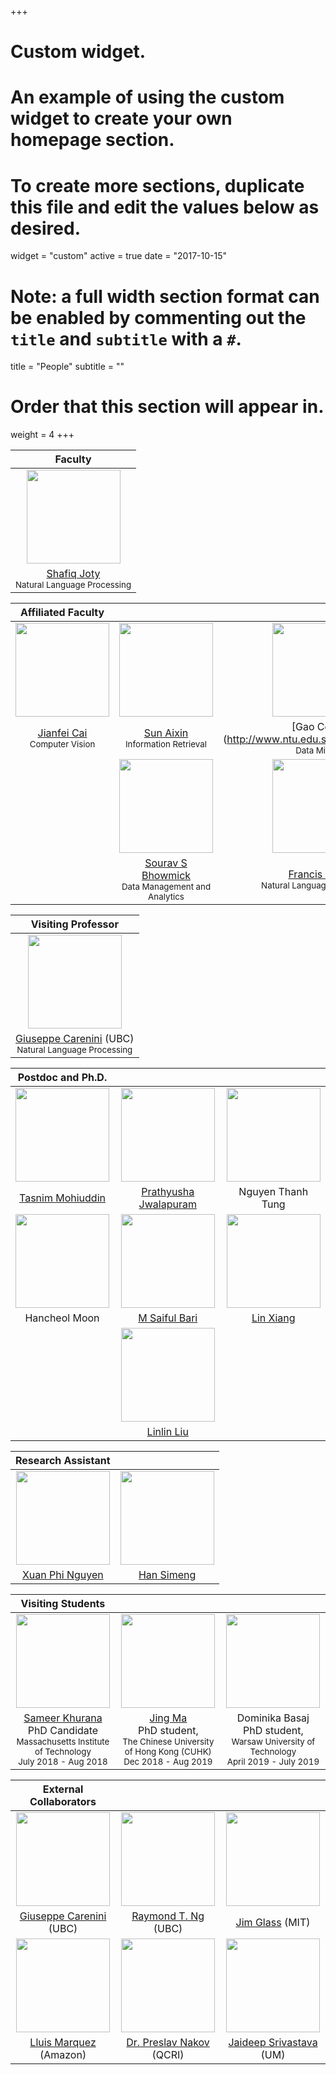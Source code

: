 +++
# Custom widget.
# An example of using the custom widget to create your own homepage section.
# To create more sections, duplicate this file and edit the values below as desired.
widget = "custom"
active = true
date = "2017-10-15"
# Note: a full width section format can be enabled by commenting out the `title` and `subtitle` with a `#`.
title = "People"
subtitle = ""

# Order that this section will appear in.
weight = 4
+++




| Faculty |
|:---: |
| <img class="img-circle" style="width: 150px;" src="./person/Joty.jpg"> |
| [Shafiq Joty](https://raihanjoty.github.io/)<br><small>Natural Language Processing</small>|

| Affiliated Faculty | | | |
|:---: | :---: | :---: | :---: |
| <img class="img-circle" style="width: 150px;" src="./person/cai_.jpeg"> | <img class="img-circle" style="width: 150px;" src="./person/Aixin_.jpg"> | <img class="img-circle" style="width: 150px;" src="./person/gao_.jpg"> | <img class="img-circle" style="width: 150px;" src="./person/andre.jpg">|
| [Jianfei Cai](http://www.ntu.edu.sg/home/asjfcai/)<br> <small>Computer Vision</small> | [Sun Aixin](https://www.ntu.edu.sg/home/axsun/)<br> <small>Information Retrieval</small>| [Gao Cong] (http://www.ntu.edu.sg/home/gaocong/)<br> <small>Data Mining</small>| [Andrea Nanetti] (http://andreananetti.com) <br> <small>Digital Humanities</small>|
| | <img class="img-circle" style="width: 150px;" src="./person/sourav.jpeg"> | <img class="img-circle" style="width: 150px;" src="./person/bond.jpg"> | |
| | [Sourav S Bhowmick](http://www.ntu.edu.sg/home/assourav/)<br> <small>Data Management and Analytics</small> | [Francis Bond](http://www.ntu.edu.sg/home/fcbond/)<br> <small>Natural Language Processing</small>| |

| Visiting Professor |
| :---: |
|<img class="img-circle" style="width: 150px;" src="./person/carenini.jpg">|
| [Giuseppe Carenini](http://www.cs.ubc.ca/~carenini/) (UBC) <br><small>Natural Language Processing</small>| 


|Postdoc and Ph.D. | | |
|:---: | :---: | :---: |
| <img class="img-circle" style="width: 150px;" src="./person/tasnim.jpg"> | <img class="img-circle" style="width: 150px;" src="./person/prathyusha.jpg"> | <img class="img-circle" style="width: 150px;" src="./person/thomas.jpg"> |
| [Tasnim Mohiuddin](https://taasnim.github.io/) | [Prathyusha Jwalapuram](https://pjwalapuram.in) | Nguyen Thanh Tung |
|<img class="img-circle" style="width: 150px;" src="./person/han.jpg"> | <img class="img-circle" style="width: 150px;" src="./person/saiful.jpg"> | <img class="img-circle" style="width: 150px;" src="./person/LinXiang.jpg"> |
| Hancheol Moon | [M Saiful Bari](https://sbmaruf.github.io) | [Lin Xiang](https://sites.google.com/view/linxiang/home) |
| |<img class="img-circle" style="width: 150px;" src="./person/linlin.png"> | |
| | [Linlin Liu](https://sg.linkedin.com/in/linlin-liu-26392846) | |

|Research Assistant | |
|:---: | :---: |
| <img class="img-circle" style="width: 150px;" src="./person/phi.jpg"> |<img class="img-circle" style="width: 150px;" src="./person/simeng.jpg"> |
| [Xuan Phi Nguyen](https://www.linkedin.com/in/xuanphinguyen/) | [Han Simeng](https://www.linkedin.com/in/simeng-han-746135159/) |

|Visiting Students| | |
|:---:| :---: | :---: |
|<img class="img-circle" style="width: 150px;" src="./person/sameer.jpeg">| <img class="img-circle" style="width: 150px;" src="./person/majing.jpg">| <img class="img-circle" style="width: 150px;" src="./person/dominica.jpg">|
|[Sameer Khurana](http://people.csail.mit.edu/sameerk/) <br> PhD Candidate <br> <small>Massachusetts Institute of Technology <br> July 2018 - Aug 2018</small> | [Jing Ma](https://sites.google.com/site/cuhkjma/) <br> PhD student, <br> <small> The Chinese University of Hong Kong (CUHK) <br>Dec 2018 - Aug 2019 </small>| Dominika Basaj <br> PhD student, <br> <small> Warsaw University of Technology <br>April 2019 - July 2019 </small>|

|External Collaborators | | |
|:---: |:---: |:---: |
| <img class="img-circle" style="width: 150px;" src="./person/carenini.jpg"> | <img class="img-circle" style="width: 150px;" src="./person/Raymond_Ng.JPG"> | <img class="img-circle" style="width: 150px;" src="./person/glass.jpg"> |
|[Giuseppe Carenini](http://www.cs.ubc.ca/~carenini/) (UBC) <br>|[Raymond T. Ng](https://www.cs.ubc.ca/~rng/) (UBC)|[Jim Glass](https://www.csail.mit.edu/person/jim-glass) (MIT)|
| <img class="img-circle" style="width: 150px;" src="./person/marquez.jpeg"> | <img class="img-circle" style="width: 150px;" src="./person/preslav.jpg"> | <img class="img-circle" style="width: 150px;" src="./person/jaideep.jpg"> |
|[Lluis Marquez](https://scholar.google.com/citations?user=yFNUfjsAAAAJ&hl=en) (Amazon)<br>|[Dr. Preslav Nakov](http://people.ischool.berkeley.edu/~nakov/) (QCRI)|[Jaideep Srivastava](https://scholar.google.com/citations?user=Y4J5SOwAAAAJ&hl=en) (UM)|


